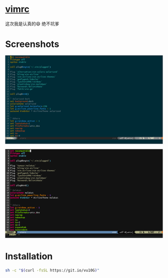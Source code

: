 # [vimrc][ID_VIMRC]
这次我是认真的😄 绝不坑爹

# Screenshots
![1](https://raw.githubusercontent.com/4679/vimrc/master/screenshots/1.png)


![2](https://raw.githubusercontent.com/4679/vimrc/master/screenshots/2.png)

# Installation
```bash
sh -c "$(curl -fsSL https://git.io/vu10G)"
```
[ID_VIMRC]: https://4679.space/vimrc "RT"

